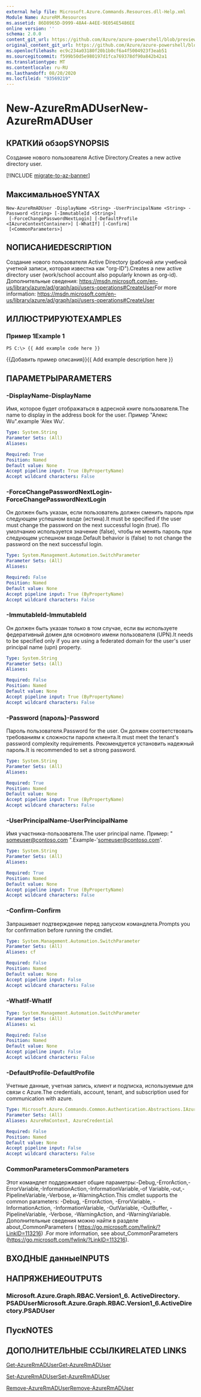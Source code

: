 ```yaml
---
external help file: Microsoft.Azure.Commands.Resources.dll-Help.xml
Module Name: AzureRM.Resources
ms.assetid: 86D8965D-D999-48A4-A4EE-9E054E5486EE
online version: ''
schema: 2.0.0
content_git_url: https://github.com/Azure/azure-powershell/blob/preview/src/ResourceManager/Resources/Commands.Resources/help/New-AzureRmADUser.md
original_content_git_url: https://github.com/Azure/azure-powershell/blob/preview/src/ResourceManager/Resources/Commands.Resources/help/New-AzureRmADUser.md
ms.openlocfilehash: ec9c234a03180f20b1b0cf6a4f5004923f3eab51
ms.sourcegitcommit: f599b50d5e980197d1fca769378df90a842b42a1
ms.translationtype: MT
ms.contentlocale: ru-RU
ms.lasthandoff: 08/20/2020
ms.locfileid: "93569219"
---
```

# <span data-ttu-id="7719c-101">New-AzureRmADUser</span><span class="sxs-lookup"><span data-stu-id="7719c-101">New-AzureRmADUser</span></span>

## <span data-ttu-id="7719c-102">КРАТКИй обзор</span><span class="sxs-lookup"><span data-stu-id="7719c-102">SYNOPSIS</span></span>
<span data-ttu-id="7719c-103">Создание нового пользователя Active Directory.</span><span class="sxs-lookup"><span data-stu-id="7719c-103">Creates a new active directory user.</span></span>

[!INCLUDE [migrate-to-az-banner](../../includes/migrate-to-az-banner.md)]

## <span data-ttu-id="7719c-104">Максимальное</span><span class="sxs-lookup"><span data-stu-id="7719c-104">SYNTAX</span></span>

```
New-AzureRmADUser -DisplayName <String> -UserPrincipalName <String> -Password <String> [-ImmutableId <String>]
 [-ForceChangePasswordNextLogin] [-DefaultProfile <IAzureContextContainer>] [-WhatIf] [-Confirm]
 [<CommonParameters>]
```

## <span data-ttu-id="7719c-105">NОПИСАНИЕ</span><span class="sxs-lookup"><span data-stu-id="7719c-105">DESCRIPTION</span></span>
<span data-ttu-id="7719c-106">Создание нового пользователя Active Directory (рабочей или учебной учетной записи, которая известна как "org-ID").</span><span class="sxs-lookup"><span data-stu-id="7719c-106">Creates a new active directory user (work/school account also popularly known as org-id).</span></span>
<span data-ttu-id="7719c-107">Дополнительные сведения: https://msdn.microsoft.com/en-us/library/azure/ad/graph/api/users-operations#CreateUser</span><span class="sxs-lookup"><span data-stu-id="7719c-107">For more information: https://msdn.microsoft.com/en-us/library/azure/ad/graph/api/users-operations#CreateUser</span></span>

## <span data-ttu-id="7719c-108">ИЛЛЮСТРИРУЮТ</span><span class="sxs-lookup"><span data-stu-id="7719c-108">EXAMPLES</span></span>

### <span data-ttu-id="7719c-109">Пример 1</span><span class="sxs-lookup"><span data-stu-id="7719c-109">Example 1</span></span>
```
PS C:\> {{ Add example code here }}
```

<span data-ttu-id="7719c-110">{{Добавить пример описания}}</span><span class="sxs-lookup"><span data-stu-id="7719c-110">{{ Add example description here }}</span></span>

## <span data-ttu-id="7719c-111">ПАРАМЕТРЫ</span><span class="sxs-lookup"><span data-stu-id="7719c-111">PARAMETERS</span></span>

### <span data-ttu-id="7719c-112">-DisplayName</span><span class="sxs-lookup"><span data-stu-id="7719c-112">-DisplayName</span></span>
<span data-ttu-id="7719c-113">Имя, которое будет отображаться в адресной книге пользователя.</span><span class="sxs-lookup"><span data-stu-id="7719c-113">The name to display in the address book for the user.</span></span>
<span data-ttu-id="7719c-114">Пример "Алекс Wu".</span><span class="sxs-lookup"><span data-stu-id="7719c-114">example 'Alex Wu'.</span></span>

```yaml
Type: System.String
Parameter Sets: (All)
Aliases: 

Required: True
Position: Named
Default value: None
Accept pipeline input: True (ByPropertyName)
Accept wildcard characters: False
```

### <span data-ttu-id="7719c-115">-ForceChangePasswordNextLogin</span><span class="sxs-lookup"><span data-stu-id="7719c-115">-ForceChangePasswordNextLogin</span></span>
<span data-ttu-id="7719c-116">Он должен быть указан, если пользователь должен сменить пароль при следующем успешном входе (истина).</span><span class="sxs-lookup"><span data-stu-id="7719c-116">It must be specified if the user must change the password on the next successful login (true).</span></span>
<span data-ttu-id="7719c-117">По умолчанию используется значение (false), чтобы не менять пароль при следующем успешном входе.</span><span class="sxs-lookup"><span data-stu-id="7719c-117">Default behavior is (false) to not change the password on the next successful login.</span></span>

```yaml
Type: System.Management.Automation.SwitchParameter
Parameter Sets: (All)
Aliases: 

Required: False
Position: Named
Default value: None
Accept pipeline input: True (ByPropertyName)
Accept wildcard characters: False
```

### <span data-ttu-id="7719c-118">-ImmutableId</span><span class="sxs-lookup"><span data-stu-id="7719c-118">-ImmutableId</span></span>
<span data-ttu-id="7719c-119">Он должен быть указан только в том случае, если вы используете федеративный домен для основного имени пользователя (UPN).</span><span class="sxs-lookup"><span data-stu-id="7719c-119">It needs to be specified only if you are using a federated domain for the user's user principal name (upn) property.</span></span>

```yaml
Type: System.String
Parameter Sets: (All)
Aliases: 

Required: False
Position: Named
Default value: None
Accept pipeline input: True (ByPropertyName)
Accept wildcard characters: False
```

### <span data-ttu-id="7719c-120">-Password (пароль)</span><span class="sxs-lookup"><span data-stu-id="7719c-120">-Password</span></span>
<span data-ttu-id="7719c-121">Пароль пользователя.</span><span class="sxs-lookup"><span data-stu-id="7719c-121">Password for the user.</span></span>
<span data-ttu-id="7719c-122">Он должен соответствовать требованиям к сложности пароля клиента.</span><span class="sxs-lookup"><span data-stu-id="7719c-122">It must meet the tenant's password complexity requirements.</span></span>
<span data-ttu-id="7719c-123">Рекомендуется установить надежный пароль.</span><span class="sxs-lookup"><span data-stu-id="7719c-123">It is recommended to set a strong password.</span></span>

```yaml
Type: System.String
Parameter Sets: (All)
Aliases: 

Required: True
Position: Named
Default value: None
Accept pipeline input: True (ByPropertyName)
Accept wildcard characters: False
```

### <span data-ttu-id="7719c-124">-UserPrincipalName</span><span class="sxs-lookup"><span data-stu-id="7719c-124">-UserPrincipalName</span></span>
<span data-ttu-id="7719c-125">Имя участника-пользователя.</span><span class="sxs-lookup"><span data-stu-id="7719c-125">The user principal name.</span></span>
<span data-ttu-id="7719c-126">Пример: " someuser@contoso.com ".</span><span class="sxs-lookup"><span data-stu-id="7719c-126">Example-'someuser@contoso.com'.</span></span>

```yaml
Type: System.String
Parameter Sets: (All)
Aliases: 

Required: True
Position: Named
Default value: None
Accept pipeline input: True (ByPropertyName)
Accept wildcard characters: False
```

### <span data-ttu-id="7719c-127">-Confirm</span><span class="sxs-lookup"><span data-stu-id="7719c-127">-Confirm</span></span>
<span data-ttu-id="7719c-128">Запрашивает подтверждение перед запуском командлета.</span><span class="sxs-lookup"><span data-stu-id="7719c-128">Prompts you for confirmation before running the cmdlet.</span></span>

```yaml
Type: System.Management.Automation.SwitchParameter
Parameter Sets: (All)
Aliases: cf

Required: False
Position: Named
Default value: None
Accept pipeline input: False
Accept wildcard characters: False
```

### <span data-ttu-id="7719c-129">-WhatIf</span><span class="sxs-lookup"><span data-stu-id="7719c-129">-WhatIf</span></span>
```yaml
Type: System.Management.Automation.SwitchParameter
Parameter Sets: (All)
Aliases: wi

Required: False
Position: Named
Default value: None
Accept pipeline input: False
Accept wildcard characters: False
```

### <span data-ttu-id="7719c-130">-DefaultProfile</span><span class="sxs-lookup"><span data-stu-id="7719c-130">-DefaultProfile</span></span>
<span data-ttu-id="7719c-131">Учетные данные, учетная запись, клиент и подписка, используемые для связи с Azure.</span><span class="sxs-lookup"><span data-stu-id="7719c-131">The credentials, account, tenant, and subscription used for communication with azure.</span></span>

```yaml
Type: Microsoft.Azure.Commands.Common.Authentication.Abstractions.IAzureContextContainer
Parameter Sets: (All)
Aliases: AzureRmContext, AzureCredential

Required: False
Position: Named
Default value: None
Accept pipeline input: False
Accept wildcard characters: False
```

### <span data-ttu-id="7719c-132">CommonParameters</span><span class="sxs-lookup"><span data-stu-id="7719c-132">CommonParameters</span></span>
<span data-ttu-id="7719c-133">Этот командлет поддерживает общие параметры:-Debug,-ErrorAction,-ErrorVariable,-InformationAction,-InformationVariable,-of Variable,-out,-PipelineVariable,-Verbose, и-WarningAction.</span><span class="sxs-lookup"><span data-stu-id="7719c-133">This cmdlet supports the common parameters: -Debug, -ErrorAction, -ErrorVariable, -InformationAction, -InformationVariable, -OutVariable, -OutBuffer, -PipelineVariable, -Verbose, -WarningAction, and -WarningVariable.</span></span> <span data-ttu-id="7719c-134">Дополнительные сведения можно найти в разделе about_CommonParameters ( https://go.microsoft.com/fwlink/?LinkID=113216) .</span><span class="sxs-lookup"><span data-stu-id="7719c-134">For more information, see about_CommonParameters (https://go.microsoft.com/fwlink/?LinkID=113216).</span></span>

## <span data-ttu-id="7719c-135">ВХОДНЫЕ данные</span><span class="sxs-lookup"><span data-stu-id="7719c-135">INPUTS</span></span>

## <span data-ttu-id="7719c-136">НАПРЯЖЕНИЕ</span><span class="sxs-lookup"><span data-stu-id="7719c-136">OUTPUTS</span></span>

### <span data-ttu-id="7719c-137">Microsoft.Azure.Graph.RBAC.Version1_6. ActiveDirectory. PSADUser</span><span class="sxs-lookup"><span data-stu-id="7719c-137">Microsoft.Azure.Graph.RBAC.Version1_6.ActiveDirectory.PSADUser</span></span>

## <span data-ttu-id="7719c-138">Пуск</span><span class="sxs-lookup"><span data-stu-id="7719c-138">NOTES</span></span>

## <span data-ttu-id="7719c-139">ДОПОЛНИТЕЛЬНЫЕ ССЫЛКИ</span><span class="sxs-lookup"><span data-stu-id="7719c-139">RELATED LINKS</span></span>

[<span data-ttu-id="7719c-140">Get-AzureRmADUser</span><span class="sxs-lookup"><span data-stu-id="7719c-140">Get-AzureRmADUser</span></span>](./Get-AzureRmADUser.md)

[<span data-ttu-id="7719c-141">Set-AzureRmADUser</span><span class="sxs-lookup"><span data-stu-id="7719c-141">Set-AzureRmADUser</span></span>](./Set-AzureRmADUser.md)

[<span data-ttu-id="7719c-142">Remove-AzureRmADUser</span><span class="sxs-lookup"><span data-stu-id="7719c-142">Remove-AzureRmADUser</span></span>](./Remove-AzureRmADUser.md)

